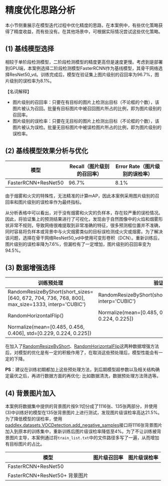 # 精度优化思路分析

本小节侧重展示在模型迭代过程中优化精度的思路，在本案例中，有些优化策略获得了精度收益，而有些没有。在其他场景中，可根据实际情况尝试这些优化策略。

## (1) 基线模型选择

相较于单阶段检测模型，二阶段检测模型的精度更高但是速度更慢。考虑到是部署到GPU端，本案例选择二阶段检测模型FasterRCNN作为基线模型，其骨干网络选择ResNet50_vd。训练完成后，模型在验证集上图片级别的召回率为96.7%，图片级别的误检率为8.1%。

【名词解释】

* 图片级别的召回率：只要在有目标的图片上检测出目标（不论框的个数），该图片被认为召回。批量有目标图片中被召回图片所占的比例，即为图片级别的召回率。
* 图片级别的误检率：只要在无目标的图片上检测出目标（不论框的个数），该图片被认为误检。批量无目标图片中被误检图片所占的比例，即为图片级别的误检率。

## (2) 基线模型效果分析与优化

| 模型                | Recall（图片级别的召回率） | Error Rate（图片级别的误检率） |
| ------------------- | -------------------------- | ------------------------------ |
| FasterRCNN+ResNet50 | 96.7%                      | 8.1%                           |

由于烟雾和火灾的特殊性，无法精准的计算mAP，因此本案例采用图片级别的召回率和图片级别的误检率作为最终指标。

从分析表格中可以看出，对于没有烟雾和火灾的负样本，存在较严重的误检情况。因此，将验证集上的预测结果进行了可视化，发现由于自然图像中的火焰和烟雾形状非常不规则，导致网络很难提取到非常准确的特征，很多预测框位置并不准确，同时容易将负样本或背景中与火灾烟雾类似的目标误检测成火灾或烟雾。为了解决该问题，选择在骨干网络ResNet50_vd中使用可变形卷积（DCN）。重新训练后，图片级别的误检率降为7.6%，但漏检有了一定增加，图片级别的召回率变为94.5%。

## (3) 数据增强选择

| 训练预处理                                                   | 验证预处理                                                   |
| ------------------------------------------------------------ | ------------------------------------------------------------ |
| RandomResizeByShort(short_sizes=[640, 672, 704, 736, 768, 800], max_size=1333, interp='CUBIC') | RandomResizeByShort(short_sizes=800,max_size=1333, interp='CUBIC') |
| RandomHorizontalFlip()                                       | Normalize(mean=[0.485, 0.456, 0.406], std=[0.229, 0.224, 0.225]) |
| Normalize(mean=[0.485, 0.456, 0.406], std=[0.229, 0.224, 0.225]) |                                                              |

在加入了[RandomResizeByShort](https://github.com/PaddlePaddle/PaddleX/blob/dc14077a3b0e8ab9e512a78938d8f01b969f0942/paddlex/cv/transforms/operators.py#L394)、[RandomHorizontalFlip](https://paddlex.readthedocs.io/zh_CN/develop/apis/transforms/det_transforms.html#randomhorizontalflip)这两种数据增强方法后，对模型的优化是有一定的积极作用了，在取消这些预处理后，模型性能会有一定的下降。

**PS**：建议在训练初期都加上这些预处理方法，到后期模型超参数以及相关结构确定最优之后，再进行数据方面的再优化: 比如数据清洗，数据预处理方法筛选等。

## (4) 背景图片加入

本案例将数据集中提供的背景图片按9:1切分成了1116张、135张两部分，并使用(3)中训练好的模型在135张背景图片上进行测试，发现图片级误检率高达21.5%。为了降低模型的误检率，使用[paddlex.datasets.VOCDetection.add_negative_samples](https://paddlex.readthedocs.io/zh_CN/develop/apis/datasets.html#add-negative-samples)接口将1116张背景图片加入到原本的训练集中，重新训练后图片级误检率降低至4%。为了不让训练被背景图片主导，本案例通过将`train_list.txt`中的文件路径多写了一遍，从而增加有目标图片的占比。

| 模型                          | 图片级召回率 | 图片级误检率 |
| ----------------------------- | ------------ | ------------ |
| FasterRCNN+ResNet50           |              |              |
| FasterRCNN+ResNet50+ 背景图片 |              |              |